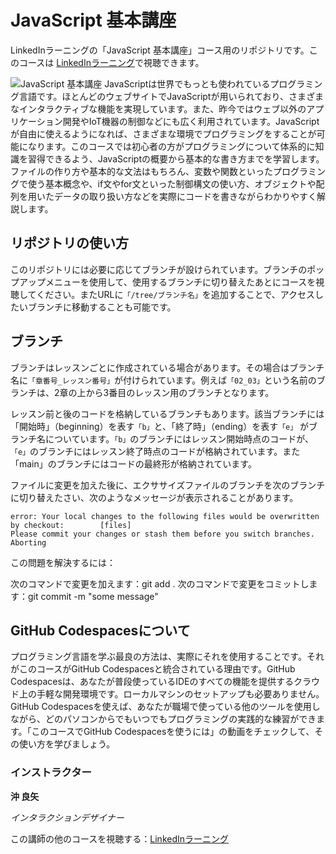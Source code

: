# JavaScript 基本講座
LinkedInラーニングの「JavaScript 基本講座」コース用のリポジトリです。このコースは [LinkedInラーニング][lil-course-url]で視聴できます。

![JavaScript 基本講座][lil-thumbnail-url] 
JavaScriptは世界でもっとも使われているプログラミング言語です。ほとんどのウェブサイトでJavaScriptが用いられており、さまざまなインタラクティブな機能を実現しています。また、昨今ではウェブ以外のアプリケーション開発やIoT機器の制御などにも広く利用されています。JavaScriptが自由に使えるようになれば、さまざまな環境でプログラミングをすることが可能になります。このコースでは初心者の方がプログラミングについて体系的に知識を習得できるよう、JavaScriptの概要から基本的な書き方までを学習します。ファイルの作り方や基本的な文法はもちろん、変数や関数といったプログラミングで使う基本概念や、if文やfor文といった制御構文の使い方、オブジェクトや配列を用いたデータの取り扱い方などを実際にコードを書きながらわかりやすく解説します。

## リポジトリの使い方
このリポジトリには必要に応じてブランチが設けられています。ブランチのポップアップメニューを使用して、使用するブランチに切り替えたあとにコースを視聴してください。またURLに`「/tree/ブランチ名」`を追加することで、アクセスしたいブランチに移動することも可能です。

## ブランチ
ブランチはレッスンごとに作成されている場合があります。その場合はブランチ名に`「章番号_レッスン番号」`が付けられています。例えば`「02_03」`という名前のブランチは、2章の上から3番目のレッスン用のブランチとなります。

レッスン前と後のコードを格納しているブランチもあります。該当ブランチには「開始時」（beginning）を表す`「b」`と、「終了時」（ending）を表す`「e」` がブランチ名についています。`「b」`のブランチにはレッスン開始時点のコードが、`「e」`のブランチにはレッスン終了時点のコードが格納されています。また「main」のブランチにはコードの最終形が格納されています。

ファイルに変更を加えた後に、エクササイズファイルのブランチを次のブランチに切り替えたさい、次のようなメッセージが表示されることがあります。

    error: Your local changes to the following files would be overwritten by checkout:        [files]
    Please commit your changes or stash them before you switch branches.
    Aborting

この問題を解決するには：
	
次のコマンドで変更を加えます：git add .
次のコマンドで変更をコミットします：git commit -m "some message"

## GitHub Codespacesについて
プログラミング言語を学ぶ最良の方法は、実際にそれを使用することです。それがこのコースがGitHub Codespacesと統合されている理由です。GitHub Codespacesは、あなたが普段使っているIDEのすべての機能を提供するクラウド上の手軽な開発環境です。ローカルマシンのセットアップも必要ありません。 GitHub Codespacesを使えば、あなたが職場で使っている他のツールを使用しながら、どのパソコンからでもいつでもプログラミングの実践的な練習ができます。「このコースでGitHub Codespacesを使うには」の動画をチェックして、その使い方を学びましょう。

### インストラクター

**沖 良矢**

_インタラクションデザイナー_

この講師の他のコースを視聴する：[LinkedInラーニング](https://www.linkedin.com/learning/instructors/8515347)

[lil-course-url]: https://www.linkedin.com/learning/javascript-essential-training-2024
[lil-thumbnail-url]: https://media.licdn.com/dms/image/v2/D4D0DAQG6a9wXjvrqHA/learning-public-crop_675_1200/learning-public-crop_675_1200/0/1729022738194?e=1732582800&v=beta&t=vBUrxJtfqbQj3vRGWjUiO-_dShWDsmibxs6m49Kcsoo
